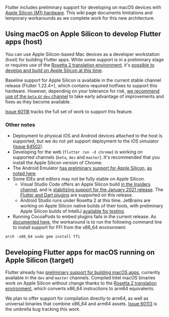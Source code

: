 Flutter includes preliminary support for developing on macOS devices with [Apple Silicon (M1) hardware](https://www.apple.com/mac/m1/). This wiki page documents limitations and temporary workarounds as we complete work for this new architecture.

## Using macOS on Apple Silicon to develop Flutter apps (host)

You can use Apple Silicon-based Mac devices as a developer workstation (host) for building Flutter apps. While some support is in a preliminary stage or requires use of the [Rosetta 2 translation environment](https://developer.apple.com/documentation/apple_silicon/about_the_rosetta_translation_environment), it's [possible to develop and build on Apple Silicon at this time](https://twitter.com/timsneath/status/1340423554702090245). 

Baseline support for Apple Silicon is available in the current stable channel release (Flutter 1.22.4+), which contains required hotfixes to support this hardware. However, depending on your tolerance for risk, [we recommend use of the `beta` or `dev` channel](https://flutter.dev/docs/development/tools/sdk/upgrading#switching-flutter-channels) to take early advantage of improvements and fixes as they become available.

[Issue 60118](https://github.com/flutter/flutter/issues/60118) tracks the full set of work to support this feature. 

### Other notes

- Deployment to physical iOS and Android devices attached to the host is supported, but we do not yet support deployment to the iOS simulator ([issue 64502](https://github.com/flutter/flutter/issues/64502)).
- Developing for the web (`flutter run -d chrome`) is working on supported channels (`beta`, `dev` and `master`). It's recommended that you install the Apple Silicon version of Chrome. 
- The Android Emulator [has preliminary support for Apple Silicon](https://github.com/741g/android-emulator-m1-preview/releases), [as noted here](https://androidstudio.googleblog.com/2020/12/android-emulator-apple-silicon-preview.html).
- Some IDEs and editors may not be fully stable on Apple Silicon. 
  - Visual Studio Code offers an Apple Silicon build [in the Insiders channel](https://code.visualstudio.com/insiders/), and is [stabilizing support for the January 2021 release](https://github.com/microsoft/vscode/labels/%3Aapple%3A%20si). The [Flutter and Dart plugins](https://dartcode.org/) are supported on this release. 
  - Android Studio runs under Rosetta 2 at this time. JetBrains are working on Apple Silicon native builds of their tools, with preliminary Apple Silicon builds of IntelliJ [available for testing](https://youtrack.jetbrains.com/issue/JBR-2526).
- Running CocoaPods to embed plugins fails in the current release. As [documented here](https://github.com/flutter/flutter/issues/70796), the workaround is to run the following command line to install support for FFI from the x86_64 environment:

```
arch -x86_64 sudo gem install ffi
```

## Developing Flutter apps for macOS running on Apple Silicon (target)

Flutter already has [preliminary support for building macOS apps](https://flutter.dev/desktop), currently available in the `dev` and `master` channels. Compiled Intel macOS binaries work on Apple Silicon without change thanks to the [Rosetta 2 translation environment](https://developer.apple.com/documentation/apple_silicon/about_the_rosetta_translation_environment), which converts x86_64 instructions to arm64 equivalents.

We plan to offer support for compilation directly to arm64, as well as universal binaries that combine x86_64 and arm64 assets. [Issue 60113](https://github.com/flutter/flutter/issues/60113) is the umbrella bug tracking this work.
